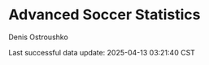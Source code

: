 # Advanced Soccer Statistics
Denis Ostroushko

<!-- gfm -->

Last successful data update: 2025-04-13 03:21:40 CST
